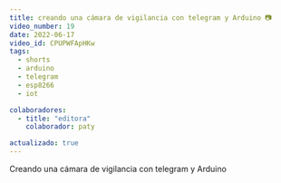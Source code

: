 ```yaml
---
title: creando una cámara de vigilancia con telegram y Arduino 📷
video_number: 19
date: 2022-06-17
video_id: CPUPWFApHKw
tags:
  - shorts
  - arduino
  - telegram
  - esp8266
  - iot

colaboradores:
  - title: "editora"
    colaborador: paty

actualizado: true
---
```


Creando una cámara de vigilancia con telegram y Arduino